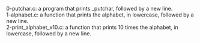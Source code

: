 0-putchar.c:  a program that prints _putchar, followed by a new line.
<br>1-alphabet.c: a function that prints the alphabet, in lowercase, followed by a new line.
<br>2-print_alphabet_x10.c: a function that prints 10 times the alphabet, in lowercase, followed by a new line.
